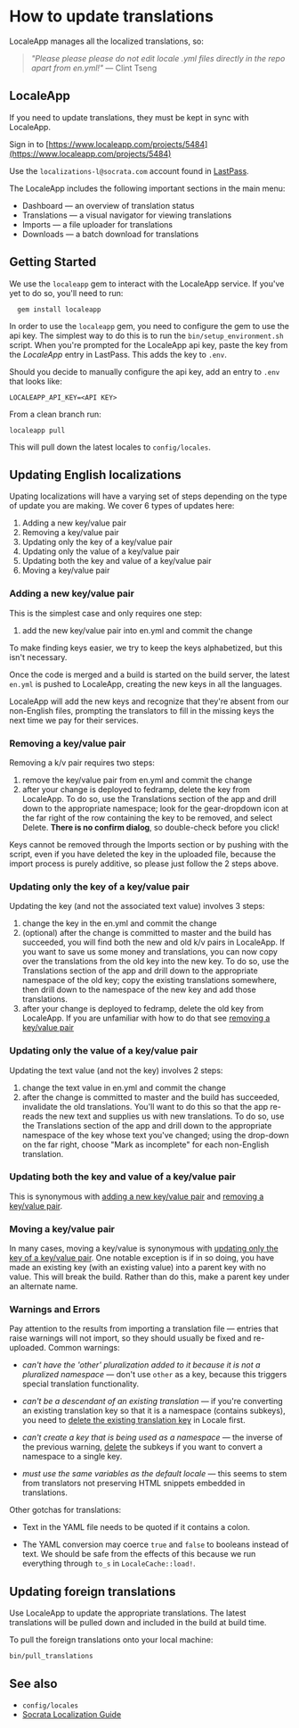 # How to update translations

LocaleApp manages all the localized translations, so:
> _"Please please please do not edit locale .yml files directly in the repo apart from en.yml!"_ — Clint Tseng

## LocaleApp

If you need to update translations, they must be kept in sync with LocaleApp.

Sign in to [https://www.localeapp.com/projects/5484](https://www.localeapp.com/projects/5484)

Use the `localizations-l@socrata.com` account found in [LastPass](https://lastpass.com/?&ac=1&lpnorefresh=1&fromwebsite=1&newvault=1&nk=1).

The LocaleApp includes the following important sections in the main menu:

* Dashboard — an overview of translation status
* Translations — a visual navigator for viewing translations
* Imports — a file uploader for translations
* Downloads — a batch download for translations

## Getting Started

We use the `localeapp` gem to interact with the LocaleApp service. If you've yet to
do so, you'll need to run:

      gem install localeapp

In order to use the `localeapp` gem, you need to configure the gem to use the api
key. The simplest way to do this is to run the `bin/setup_environment.sh` script.
When you're prompted for the LocaleApp api key, paste the key from the _LocaleApp_
entry in LastPass. This adds the key to `.env`.

Should you decide to manually configure the api key, add an entry to `.env` that
looks like:

    LOCALEAPP_API_KEY=<API KEY>

From a clean branch run:

    localeapp pull

This will pull down the latest locales to `config/locales`.

## Updating English localizations

Upating localizations will have a varying set of steps depending on the type of update you are making. We cover 6 types of updates here:

 1. Adding a new key/value pair
 2. Removing a key/value pair
 3. Updating only the key of a key/value pair
 4. Updating only the value of a key/value pair
 5. Updating both the key and value of a key/value pair
 6. Moving a key/value pair

### Adding a new key/value pair

This is the simplest case and only requires one step:

1. add the new key/value pair into en.yml and commit the change

To make finding keys easier, we try to keep the keys alphabetized, but this isn't necessary.

Once the code is merged and a build is started on the build server, the latest `en.yml` is pushed to LocaleApp, creating the new keys in all the languages.

LocaleApp will add the new keys and recognize that they're absent from our
non-English files, prompting the translators to fill in the missing keys the next time we pay for their services.

### Removing a key/value pair

Removing a k/v pair requires two steps:

1. remove the key/value pair from en.yml and commit the change
2. after your change is deployed to fedramp, delete the key from LocaleApp. To do so, use the Translations section of the app and drill down to the appropriate namespace; look for the gear-dropdown icon at the far right of the row containing the key to be removed, and select Delete. **There is no confirm dialog**, so double-check before you click!

Keys cannot be removed through the Imports section or by pushing with the script, even if you have deleted the key in the uploaded file, because the import process is purely additive, so please just follow the 2 steps above.

### Updating only the key of a key/value pair

Updating the key (and not the associated text value) involves 3 steps:

1. change the key in the en.yml and commit the change
2. (optional) after the change is committed to master and the build has succeeded, you will find both the new and old k/v pairs in LocaleApp. If you want to save us some money and translations, you can now copy over the translations from the old key into the new key. To do so, use the Translations section of the app and drill down to the appropriate namespace of the old key; copy the existing translations somewhere, then drill down to the namespace of the new key and add those translations.
3. after your change is deployed to fedramp, delete the old key from LocaleApp. If you are unfamiliar with how to do that see [removing a key/value pair](#removing-a-keyvalue-pair)

### Updating only the value of a key/value pair

Updating the text value (and not the key) involves 2 steps:

1. change the text value in en.yml and commit the change
2. after the change is committed to master and the build has succeeded, invalidate the old translations. You'll want to do this so that the app re-reads the new text and supplies us with new translations. To do so, use the Translations section of the app and drill down to the appropriate namespace of the key whose text you've changed; using the drop-down on the far right, choose "Mark as incomplete" for each non-English translation.

### Updating both the key and value of a key/value pair

This is synonymous with [adding a new key/value pair](#adding-a-new-keyvalue-pair) and [removing a key/value pair](#removing-a-keyvalue-pair).

### Moving a key/value pair

In many cases, moving a key/value is synonymous with [updating only the key of a key/value pair](#updating-only-the-key-of-a-keyvalue-pair). One notable exception is if in so doing, you have made an existing key (with an existing value) into a parent key with no value. This will break the build. Rather than do this, make a parent key under an alternate name.

### Warnings and Errors

Pay attention to the results from importing a translation file — entries that raise warnings will not import, so they
should usually be fixed and re-uploaded. Common warnings:

* _can't have the 'other' pluralization added to it because it is not a pluralized namespace_ — don't use `other` as a
key, because this triggers special translation functionality.

* _can't be a descendant of an existing translation_ — if you're converting an existing translation key so that it is
a namespace (contains subkeys), you need to [delete the existing translation key](#removing-a-keyvalue-pair) in Locale first.

* _can't create a key that is being used as a namespace_ — the inverse of the previous warning, [delete](#removing-a-keyvalue-pair) the subkeys if
you want to convert a namespace to a single key.

* _must use the same variables as the default locale_ — this seems to stem from translators not preserving HTML
snippets embedded in translations.

Other gotchas for translations:

* Text in the YAML file needs to be quoted if it contains a colon.

* The YAML conversion may coerce `true` and `false` to booleans instead of text. We should be safe from the effects of
this because we run everything through `to_s` in `LocaleCache::load!`.

## Updating foreign translations

Use LocaleApp to update the appropriate translations. The latest translations will be pulled down and included in the build at build time.

To pull the foreign translations onto your local machine:

    bin/pull_translations

## See also
* `config/locales`
* [Socrata Localization Guide](https://docs.google.com/a/socrata.com/document/d/1PhGf6SwZMs1KeeKrgsnDQeK9pyiY0wVzGbbEYodFAMQ)
